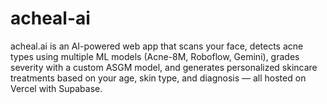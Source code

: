 # acheal-ai
acheal.ai is an AI-powered web app that scans your face, detects acne types using multiple ML models (Acne-8M, Roboflow, Gemini), grades severity with a custom ASGM model, and generates personalized skincare treatments based on your age, skin type, and diagnosis — all hosted on Vercel with Supabase.

